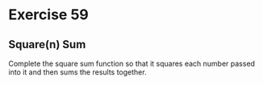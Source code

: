 # Exercise 59

## Square(n) Sum

Complete the square sum function so that it squares each number passed into it and then sums the results together.


